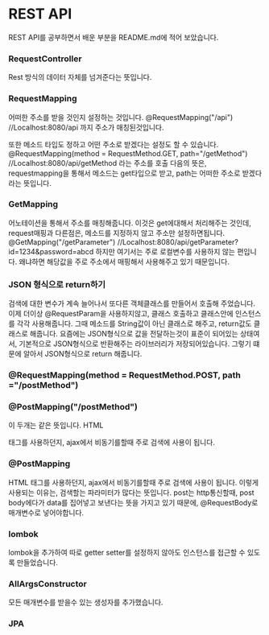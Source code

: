 # REST API
REST API를 공부하면서 배운 부분을 README.md에 적어 보았습니다.


### RequestController
Rest 방식의 데이터 자체를 넘겨준다는 뜻입니다.



### RequestMapping
어떠한 주소를 받을 것인지 설정하는 것입니다.
@RequestMapping("/api") //Localhost:8080/api 까지 주소가 매칭된것입니다.

또한 메소드 타입도 정하고 어떤 주소로 받겠다는 설정도 할 수 있습니다.
@RequestMapping(method = RequestMethod.GET, path="/getMethod") //Localhost:8080/api/getMethod 라는 주소를 호출
다음의 뜻은, requestmapping을 통해서 메소드는 get타입으로 받고, path는 어떠한 주소로 받겠다라는 뜻입니다.



### GetMapping
어노테이션을 통해서 주소를 매칭해줍니다.
이것은 get에대해서 처리해주는 것인데, request매핑과 다른점은, 메소드를 지정하지 않고 주소만 설정하면됩니다.
@GetMapping("/getParameter") //Localhost:8080/api/getParameter?id=1234&password=abcd
하지만 여기서는 주로 로컬변수를 사용하지 않는 편입니다. 왜냐하면 해당값을 주로 주소에서 매핑해서 사용해주고 있기 때문입니다.



### JSON 형식으로 return하기
검색에 대한 변수가 계속 늘어나서 또다른 객체클래스를 만들어서 호출해 주었습니다.
이제 더이상 @RequestParam을 사용하지않고, 클래스 호출하고 클래스안에 인스턴스를 각각 사용해줍니다.
그때 메소드를 String값이 아닌 클래스로 해주고, return값도 클래스로 해줍니다.
요즘에는 JSON형식으로 값을 전달하는것이 표준이 되어있는 상태여서, 기본적으로 JSON형식으로 반환해주는 라이브러리가 저장되어있습니다. 그렇기 떄문에 알아서 JSON형식으로 return 해줍니다.


### @RequestMapping(method = RequestMethod.POST, path ="/postMethod")
### @PostMapping("/postMethod")
이 두개는 같은 뜻입니다.
HTML <Form>태그를 사용하던지, ajax에서 비동기를할때 주로 검색에 사용이 됩니다.



### @PostMapping
HTML <Form>태그를 사용하던지, ajax에서 비동기를할때 주로 검색에 사용이 됩니다.
이렇게 사용되는 이유는, 검색할는 파라미터가 많다는 뜻입니다.
post는 http통신할때, post body에다가 data를 집어넣고 보낸다는 뜻을 가지고 있기 때문에, @RequestBody로 매개변수로 넣어야합니다.



### lombok
lombok을 추가하여 따로 getter setter를 설정하지 않아도 인스턴스를 접근할 수 있도록 만들었습니다.


### AllArgsConstructor
모든 매개변수를 받을수 있는 생성자를 추가했습니다.


### JPA


